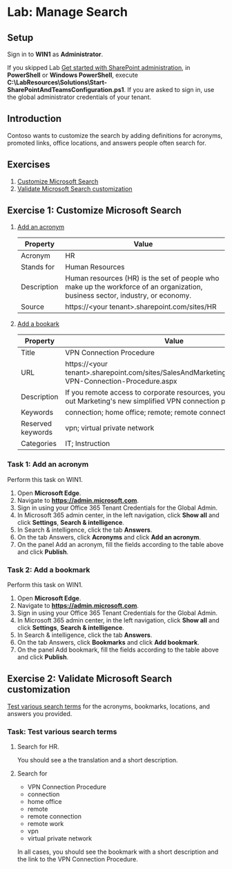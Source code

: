 # Lab: Manage Search

## Setup

Sign in to **WIN1** as **Administrator**.

If you skipped Lab [Get started with SharePoint administration](/Instructions/Labs/Get-started-with-SharePoint-administration.md), in **PowerShell** or **Windows PowerShell**, execute **C:\LabResources\Solutions\Start-SharePointAndTeamsConfiguration.ps1**. If you are asked to sign in, use the global administrator credentials of your tenant.

## Introduction

Contoso wants to customize the search by adding definitions for acronyms, promoted links, office locations, and answers people often search for.

## Exercises

1. [Customize Microsoft Search](#exercise-1-customize-microsoft-search)
1. [Validate Microsoft Search customization](#exercise-2-validate-microsoft-search-customization)

## Exercise 1: Customize Microsoft Search

1. [Add an acronym](#task-1-add-an-acronym)

    | Property    | Value                                                                                                                          |
    | ----------- | ------------------------------------------------------------------------------------------------------------------------------ |
    | Acronym     | HR                                                                                                                             |
    | Stands for  | Human Resources                                                                                                                |
    | Description | Human resources (HR) is the set of people who make up the workforce of an organization, business sector, industry, or economy. |
    | Source      | https://\<your tenant\>.sharepoint.com/sites/HR                                                                                                                      |

1. [Add a bookark](#task-2-add-a-bookmark)

    | Property          | Value                                                                                                                   |
    | ----------------- | ----------------------------------------------------------------------------------------------------------------------- |
    | Title             | VPN Connection Procedure                                                                                                |
    | URL               | https://\<your tenant\>.sharepoint.com/sites/SalesAndMarketing/SitePages/New-VPN-Connection-Procedure.aspx              |
    | Description       | If you remote access to corporate resources, you need to check out Marketing's new simplified VPN connection procedure.​ |
    | Keywords          | connection; home office; remote; remote connection; remote work                                                         |
    | Reserved keywords | vpn; virtual private network                                                                                            |
    | Categories        | IT; Instruction                                                                                                         |

### Task 1: Add an acronym

Perform this task on WIN1.

1. Open **Microsoft Edge**.
1. Navigate to **https://admin.microsoft.com**.
1. Sign in using your Office 365 Tenant Credentials for the Global Admin.
1. In Microsoft 365 admin center, in the left navigation, click **Show all** and click **Settings**, **Search & intelligence**.
1. In Search & intelligence, click the tab **Answers**.
1. On the tab Answers, click **Acronyms** and click **Add an acronym**.
1. On the panel Add an acronym, fill the fields according to the table above and click **Publish**.

### Task 2: Add a bookmark

Perform this task on WIN1.

1. Open **Microsoft Edge**.
1. Navigate to **https://admin.microsoft.com**.
1. Sign in using your Office 365 Tenant Credentials for the Global Admin.
1. In Microsoft 365 admin center, in the left navigation, click **Show all** and click **Settings**, **Search & intelligence**.
1. In Search & intelligence, click the tab **Answers**.
1. On the tab Answers, click **Bookmarks** and click **Add bookmark**.
1. On the panel Add bookmark, fill the fields according to the table above and click **Publish**.

## Exercise 2: Validate Microsoft Search customization

[Test various search terms](#task-test-various-search-terms) for the acronyms, bookmarks, locations, and answers you provided.

### Task: Test various search terms

1. Search for HR.

    You should see a the translation and a short description.

1. Search for

    * VPN Connection Procedure
    * connection
    * home office
    * remote
    * remote connection
    * remote work
    * vpn
    * virtual private network

    In all cases, you should see the bookmark with a short description and the link to the VPN Connection Procedure.